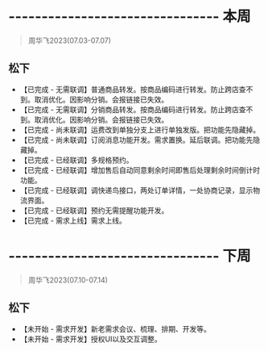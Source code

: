 # -------------------------------- 本周
> 周华飞2023(07.03-07.07)
## 松下
* 【已完成 - 无需联调】普通商品转发。按商品编码进行转发。防止跨店查不到。取消优化。因影响分销。会报链接已失效。
* 【已完成 - 无需联调】分销商品转发。按商品编码进行转发。防止跨店查不到。取消优化。因影响分销。会报链接已失效。
* 【已完成 - 尚未联调】运费改到单独分支上进行单独发版。把功能先隐藏掉。
* 【已完成 - 尚未联调】订阅消息功能开发。需求置换。延后联调。把功能先隐藏掉。
* 【已完成 - 已经联调】多规格预约。
* 【已完成 - 已经联调】增加售后自动同意剩余时间即售后处理剩余时间倒计时功能。
* 【已完成 - 已经联调】调快递鸟接口，两处订单详情，一处协商记录，显示物流界面。
* 【已完成 - 已经联调】预约无需提醒功能开发。
* 【已完成 - 需求上线】需求上线。

# -------------------------------- 下周
> 周华飞2023(07.10-07.14)
## 松下
* 【未开始 - 需求开发】新老需求会议、梳理、排期、开发等。
* 【未开始 - 需求开发】授权UI以及交互调整。
